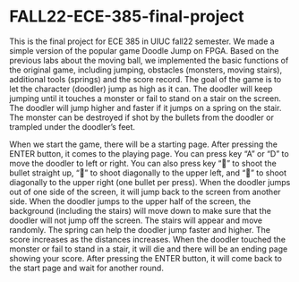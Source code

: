 # FALL22-ECE-385-final-project
This is the final project for ECE 385 in UIUC fall22 semester. We made a simple version of the popular game Doodle Jump on FPGA. Based on the previous labs about the moving ball, we implemented the basic functions of the original game, including jumping, obstacles (monsters, moving stairs), additional tools (springs) and the score record. The goal of the game is to let the character (doodler) jump as high as it can. The doodler will keep jumping until it touches a monster or fail to stand on a stair on the screen. The doodler will jump higher and faster if it jumps on a spring on the stair. The monster can be destroyed if shot by the bullets from the doodler or trampled under the doodler’s feet. 

When we start the game, there will be a starting page. After pressing the ENTER button, it comes to the playing page. You can press key “A” or “D” to move the doodler to left or right. You can also press key “” to shoot the bullet straight up, “” to shoot diagonally to the upper left, and “” to shoot diagonally to the upper right (one bullet per press). When the doodler jumps out of one side of the screen, it will jump back to the screen from another side. When the doodler jumps to the upper half of the screen, the background (including the stairs) will move down to make sure that the doodler will not jump off the screen. The stairs will appear and move randomly. The spring can help the doodler jump faster and higher. The score increases as the distances increases. When the doodler touched the monster or fail to stand in a stair, it will die and there will be an ending page showing your score. After pressing the ENTER button, it will come back to the start page and wait for another round. 
